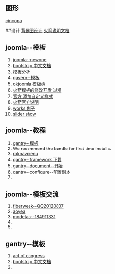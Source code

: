 ## 图形
[cincopa](http://help.cincopa.com/forums/20785369-Joomla-Guides)

##设计
[背景图设计](http://www.joomla-css.nl/en/joomla-css3-styles/responsive-background-image),[火箭说明文档](http://www.rockettheme.com/docs/joomla)

## joomla--模板
1. [joomla--newone](http://www.newone.org/)
2. [bootstrap 中文文档](http://wrongwaycn.github.com/bootstrap/docs/index.html)
3. [模板分析](http://www.templaza.com/197-nicanian.html)
4. [gavern--模板](http://joomla30.gavick.com/)
5. [okjoomla 模板树](http://www.okjoomla.com/joomshaper/74w5ob96y.shtml)
6. [火箭模板的修改开发 过程](https://github.com/enav/mysnippets/tree/master/gantry-template-customization)
7. [官方 添加自定义样式](http://www.gantry-framework.org/documentation/joomla/tutorials/custom_stylesheet.md)
8. [火箭官方说明](http://www.gantry-framework.org/documentation/joomla/advanced/less_css.md)
9. [works 例子](http://demo.joomlaworks.net/)
10. [slider show](http://demo.joomlaworks.net/)
 

## joomla--教程
1. [gantry--模板](http://demo.gantry-framework.org/)
2. We recommend the bundle for first-time installs.
3. [roknavmenu](http://www.rockettheme.com/extensions-joomla/roknavmenu)
4. [gantry--framework 下载](http://www.gantry-framework.org/download)
5. [gantry--document--开始](http://www.gantry-framework.org/documentation/joomla)
6. [gantry--configure--配置副本](http://www.gantry-framework.org/documentation/joomla/configure)
7. 

## joomla--模板交流
1. [fiberweek--QQ20120807](http://www.fiberweek.com/)
2. [aoyea](http://www.aoyea.com/)
3. [modetao--184911331](http://modetao.com/)
4. 
5. 

## gantry--模板
1. [act of congress](http://www.actofcongressmusic.com/)
2. [bootstrap 中文文档](http://wrongwaycn.github.com/bootstrap/docs/index.html)
3. 
